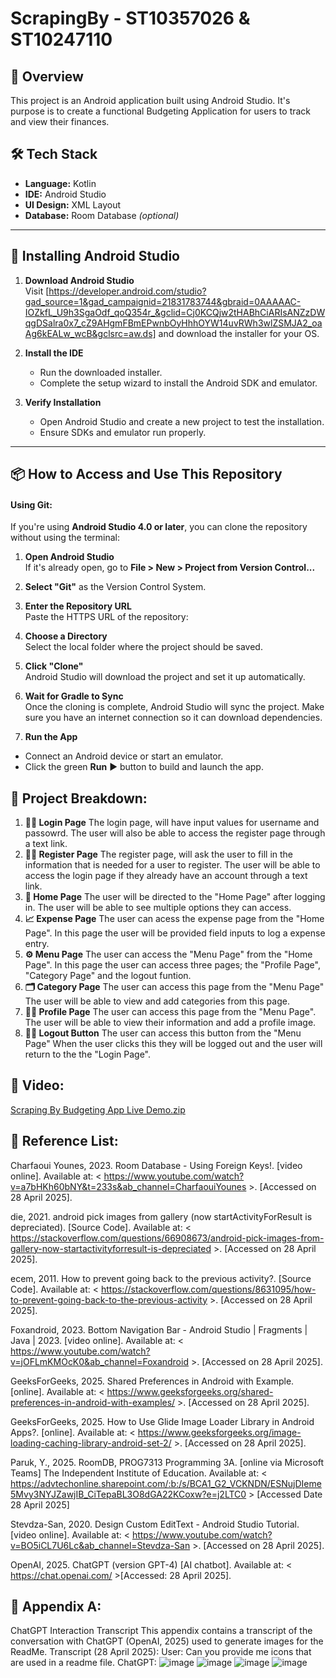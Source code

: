 # ScrapingBy - ST10357026 & ST10247110

## 📖 Overview

This project is an Android application built using Android Studio. It's purpose is to create a functional Budgeting Application for users to track and view their finances.

## 🛠 Tech Stack

- **Language:** Kotlin
- **IDE:** Android Studio  
- **UI Design:** XML Layout  
- **Database:** Room Database *(optional)*  

---

## 🧭 Installing Android Studio

1. **Download Android Studio**  
   Visit [https://developer.android.com/studio?gad_source=1&gad_campaignid=21831783744&gbraid=0AAAAAC-IOZkfL_U9h3SgaOdf_qoQ354r_&gclid=Cj0KCQjw2tHABhCiARIsANZzDWqgDSalra0x7_cZ9AHgmFBmEPwnbOyHhhOYW14uvRWh3wlZSMJA2_oaAg6kEALw_wcB&gclsrc=aw.ds] and download the installer for your OS.

2. **Install the IDE**  
   - Run the downloaded installer.
   - Complete the setup wizard to install the Android SDK and emulator.

3. **Verify Installation**  
   - Open Android Studio and create a new project to test the installation.
   - Ensure SDKs and emulator run properly.
   

---

## 📦 How to Access and Use This Repository

#### Using Git:

If you're using **Android Studio 4.0 or later**, you can clone the repository without using the terminal:

1. **Open Android Studio**  
   If it's already open, go to **File > New > Project from Version Control...**

2. **Select "Git"** as the Version Control System.

3. **Enter the Repository URL**  
   Paste the HTTPS URL of the repository:
   
4. **Choose a Directory**  
    Select the local folder where the project should be saved.

5. **Click "Clone"**  
    Android Studio will download the project and set it up automatically.

6. **Wait for Gradle to Sync**  
    Once the cloning is complete, Android Studio will sync the project. Make sure you have an internet connection so it can download dependencies.

7. **Run the App**  
  - Connect an Android device or start an emulator.
  - Click the green **Run** ▶️ button to build and launch the app.

## 📁 Project Breakdown:

1. **🧑‍💻 Login Page** 
   The login page, will have input values for username and passowrd.
   The user will also be able to access the register page through a text link.
2. **🧑‍💻 Register Page**
   The register page, will ask the user to fill in the information that is needed for a user to register.
   The user will be able to access the login page if they already have an account through a text link.
3. **📌 Home Page**
   The user will be directed to the "Home Page" after logging in.
   The user will be able to see multiple options they can access.
4. **📈 Expense Page**
   The user can acess the expense page from the "Home Page".
   In this page the user will be provided field inputs to log a expense entry.
5. **⚙️ Menu Page**
   The user can access the "Menu Page" from the "Home Page".
   In this page the user can access three pages; the "Profile Page", "Category Page" and the logout funtion.
6. **🗂️ Category Page**
   The user can access this page from the "Menu Page"
   The user will be able to view and add categories from this page.
7. **🧑‍💻 Profile Page**
   The user can access this page from the "Menu Page".
   The user will be able to view their information and add a profile image.
8. **🧑‍💻 Logout Button**
   The user can access this button from the "Menu Page"
   When the user clicks this they will be logged out and the user will return to the the "Login Page".

## 🚀 Video:
[Scraping By Budgeting App Live Demo.zip](https://github.com/user-attachments/files/20016841/Scraping.By.Budgeting.App.Live.Demo.zip)

## 📝 Reference List:
Charfaoui Younes, 2023. Room Database - Using Foreign Keys!. [video online]. Available at: < https://www.youtube.com/watch?v=a7bHKh60bNY&t=233s&ab_channel=CharfaouiYounes >. [Accessed on 28 April 2025].

die, 2021. android pick images from gallery (now startActivityForResult is depreciated). [Source Code]. Available at: <  https://stackoverflow.com/questions/66908673/android-pick-images-from-gallery-now-startactivityforresult-is-depreciated >. [Accessed on 28 April 2025].

ecem, 2011. How to prevent going back to the previous activity?. [Source Code]. Available at: < https://stackoverflow.com/questions/8631095/how-to-prevent-going-back-to-the-previous-activity >. [Accessed on 28 April 2025].

Foxandroid, 2023. Bottom Navigation Bar - Android Studio | Fragments | Java | 2023. [video online]. Available at: < https://www.youtube.com/watch?v=jOFLmKMOcK0&ab_channel=Foxandroid >. [Accessed on 28 April 2025].

GeeksForGeeks, 2025. Shared Preferences in Android with Example. [online]. Available at: < https://www.geeksforgeeks.org/shared-preferences-in-android-with-examples/ >. [Accessed on 28 April 2025].

GeeksForGeeks, 2025. How to Use Glide Image Loader Library in Android Apps?. [online]. Available at: < https://www.geeksforgeeks.org/image-loading-caching-library-android-set-2/ >. [Accessed on 28 April 2025].

Paruk, Y., 2025. RoomDB, PROG7313 Programming 3A. [online via Microsoft Teams] The Independent Institute of Education. Available at: < https://advtechonline.sharepoint.com/:b:/s/BCA1_G2_VCKNDN/ESNujDIeme5Mvy3NYJZawjIB_CiTepaBL3O8dGA22KCoxw?e=j2LTC0 > [Accessed Date 28 April 2025]

Stevdza-San, 2020. Design Custom EditText - Android Studio Tutorial. [video online]. Available at: < https://www.youtube.com/watch?v=BO5iCL7U6Lc&ab_channel=Stevdza-San >. [Accessed on 28 April 2025].

OpenAI, 2025. ChatGPT (version GPT-4) [AI chatbot]. Available at: < https://chat.openai.com/  >[Accessed: 28 April 2025].

## 🧾 Appendix A:
ChatGPT Interaction Transcript
This appendix contains a transcript of the conversation with ChatGPT (OpenAI, 2025) used to generate images for the ReadMe.
Transcript (28 April 2025):
User: Can you provide me icons that are used in a readme file.
ChatGPT: 
![image](https://github.com/user-attachments/assets/27f6dbcf-33dd-417b-bb0b-06bf7c492bf2)
![image](https://github.com/user-attachments/assets/0914e549-a94f-43c8-a657-4eb44a34b66b)
![image](https://github.com/user-attachments/assets/089caa5b-2108-4f52-b01e-ea5584709600)
![image](https://github.com/user-attachments/assets/8d2ee637-1e61-47eb-b35f-267d81c17600)









